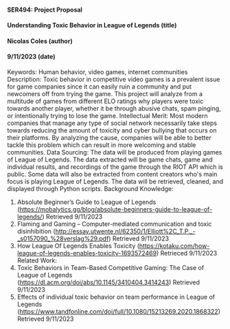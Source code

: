 #### SER494: Project Proposal
#### Understanding Toxic Behavior in League of Legends (title)
#### Nicolas Coles (author)
#### 9/11/2023 (date)

Keywords: Human behavior, video games, internet communities
Description: Toxic behavior in competitive video games is a prevalent issue for game companies since it can easily ruin a community and put newcomers off from trying the game. This project will analyze from a multitude of games from different ELO ratings why players were toxic towards another player, whether it be through abusive chats, spam pinging, or intentionally trying to lose the game. 
Intellectual Merit: Most modern companies that manage any type of social network necessarily take steps towards reducing the amount of toxicity and cyber bullying that occurs on their platforms. By analyzing the cause, companies will be able to better tackle this problem which can result in more welcoming and stable communities.
Data Sourcing: The data will be produced from playing games of League of Legends. The data extracted will be game chats, game and individual results, and recordings of the game through the RIOT API which is public. Some data will also be extracted from content creators who's main focus is playing League of Legends. The data will be retrieved, cleaned, and displayed through Python scripts.
Background Knowledge: 
1. Absolute Beginner’s Guide to League of Legends (https://mobalytics.gg/blog/absolute-beginners-guide-to-league-of-legends/) Retrieved 9/11/2023
2. Flaming and Gaming – Computer-mediated communication and toxic disinhibition (http://essay.utwente.nl/62350/1/Elliott%2C_T.P._-_s0157090_%28verslag%29.pdf) Retrieved 9/11/2023
3. How League Of Legends Enables Toxicity (https://kotaku.com/how-league-of-legends-enables-toxicity-1693572469) Retrieced 9/11/2023
Related Work: 
1. Toxic Behaviors in Team-Based Competitive Gaming: The Case of League of Legends (https://dl.acm.org/doi/abs/10.1145/3410404.3414243) Retrieved 9/11/2023
2. Effects of individual toxic behavior on team performance in League of Legends (https://www.tandfonline.com/doi/full/10.1080/15213269.2020.1868322) Retrieved 9/11/2023

